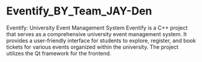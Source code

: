 # Eventify_BY_Team_JAY-Den
Eventify: University Event Management System  Eventify is a C++ project that serves as a comprehensive university event management system. It provides a user-friendly interface for students to explore, register, and book tickets for various events organized within the university. The project utilizes the Qt framework for the frontend.
